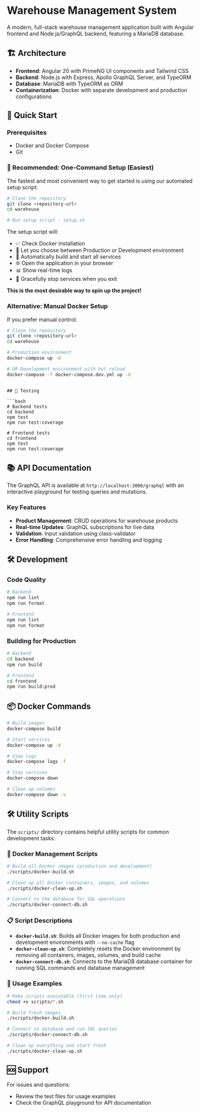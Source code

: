 # Warehouse Management System

A modern, full-stack warehouse management application built with Angular frontend and Node.js/GraphQL backend, featuring a MariaDB database.

## 🏗️ Architecture

- **Frontend**: Angular 20 with PrimeNG UI components and Tailwind CSS
- **Backend**: Node.js with Express, Apollo GraphQL Server, and TypeORM
- **Database**: MariaDB with TypeORM as ORM
- **Containerization**: Docker with separate development and production configurations

## 🚀 Quick Start

### Prerequisites

- Docker and Docker Compose
- Git

### 🎯 Recommended: One-Command Setup (Easiest)

The fastest and most convenient way to get started is using our automated setup script:

```bash
# Clone the repository
git clone <repository-url>
cd warehouse

# Run setup script - setup.sh
```

The setup script will:
- ✅ Check Docker installation
- 🎯 Let you choose between Production or Development environment
- 🐳 Automatically build and start all services
- 🌐 Open the application in your browser
- 📊 Show real-time logs
- 🛑 Gracefully stop services when you exit

**This is the most desirable way to spin up the project!**

### Alternative: Manual Docker Setup

If you prefer manual control:

```bash
# Clone the repository
git clone <repository-url>
cd warehouse

# Production environment
docker-compose up -d

# OR Development environment with hot reload
docker-compose -f docker-compose.dev.yml up -d
```

```

## 🧪 Testing

```bash
# Backend tests
cd backend
npm test
npm run test:coverage

# Frontend tests
cd frontend
npm test
npm run test:coverage
```

## 📚 API Documentation

The GraphQL API is available at `http://localhost:3000/graphql` with an interactive playground for testing queries and mutations.

### Key Features

- **Product Management**: CRUD operations for warehouse products
- **Real-time Updates**: GraphQL subscriptions for live data
- **Validation**: Input validation using class-validator
- **Error Handling**: Comprehensive error handling and logging

## 🛠️ Development

### Code Quality

```bash
# Backend
npm run lint
npm run format

# Frontend
npm run lint
npm run format
```

### Building for Production

```bash
# Backend
cd backend
npm run build

# Frontend
cd frontend
npm run build:prod
```

## 📦 Docker Commands

```bash
# Build images
docker-compose build

# Start services
docker-compose up -d

# View logs
docker-compose logs -f

# Stop services
docker-compose down

# Clean up volumes
docker-compose down -v
```

## 🛠️ Utility Scripts

The `scripts/` directory contains helpful utility scripts for common development tasks:

### 🐳 Docker Management Scripts

```bash
# Build all Docker images (production and development)
./scripts/docker-build.sh

# Clean up all Docker containers, images, and volumes
./scripts/docker-clean-up.sh

# Connect to the database for SQL operations
./scripts/docker-connect-db.sh
```

### 📋 Script Descriptions

- **`docker-build.sh`**: Builds all Docker images for both production and development environments with `--no-cache` flag
- **`docker-clean-up.sh`**: Completely resets the Docker environment by removing all containers, images, volumes, and build cache
- **`docker-connect-db.sh`**: Connects to the MariaDB database container for running SQL commands and database management

### 🔧 Usage Examples

```bash
# Make scripts executable (first time only)
chmod +x scripts/*.sh

# Build fresh images
./scripts/docker-build.sh

# Connect to database and run SQL queries
./scripts/docker-connect-db.sh

# Clean up everything and start fresh
./scripts/docker-clean-up.sh
```

## 🆘 Support

For issues and questions:
- Review the test files for usage examples
- Check the GraphQL playground for API documentation
